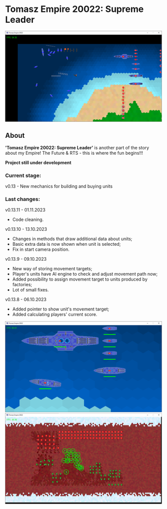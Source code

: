 # Tomasz Empire 20022: Supreme Leader

<p align="center">
  <img src="screens/screenshot1_20230115.png" alt="Tomasz Empire 20022">
</p>

## About
**'Tomasz Empire 20022: Supreme Leader'** is another part of the story about my Empire! The Future &amp; RTS - this is where the fun begins!!!

**Project still under development**

### Current stage:
v0.13 - New mechanics for building and buying units

### Last changes:
v0.13.11 - 01.11.2023

* Code cleaning.

v0.13.10 - 13.10.2023

* Changes in methods that draw additional data about units;
* Basic extra data is now shown when unit is selected;
* Fix in start camera position.

v0.13.9 - 09.10.2023

* New way of storing movement targets;
* Player's units have AI engine to check and adjust movement path now;
* Added possibility to assign movement target to units produced by factories;
* Lot of small fixes.

v0.13.8 - 06.10.2023

* Added pointer to show unit's movement target;
* Added calculating players' current score.


<p align="center">
  <img src="screens/screenshot2_20230115.png" alt="Tomasz Empire 20022 - Fleet">
  <br />
  <img src="screens/screenshot3_20230115.png" alt="Tomasz Empire 20022 - Mars poles Map">
</p>

